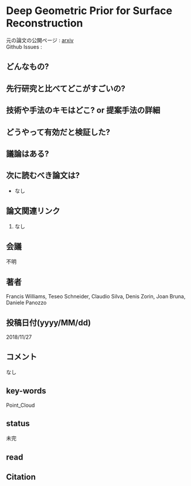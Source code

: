 # Deep Geometric Prior for Surface Reconstruction

元の論文の公開ページ : [arxiv](https://arxiv.org/abs/1811.10943)  
Github Issues : 

## どんなもの?


## 先行研究と比べてどこがすごいの?

## 技術や手法のキモはどこ? or 提案手法の詳細

## どうやって有効だと検証した?

## 議論はある?

## 次に読むべき論文は?
- なし

## 論文関連リンク
1. なし

## 会議
不明

## 著者
Francis Williams, Teseo Schneider, Claudio Silva, Denis Zorin, Joan Bruna, Daniele Panozzo

## 投稿日付(yyyy/MM/dd)
2018/11/27

## コメント
なし

## key-words
Point_Cloud

## status
未完

## read

## Citation
